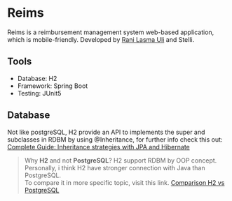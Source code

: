 # Reims
Reims is a reimbursement management system web-based application, which is mobile-friendly. Developed by [Rani Lasma Uli][raniGithub] and Stelli.
## Tools
  - Database: H2
  - Framework: Spring Boot
  - Testing: JUnit5



## Database
Not like postgreSQL, H2 provide an API to implements the super and subclasses in RDBM by
using @Inheritance, for further info check this out: [Complete Guide: Inheritance strategies with JPA and Hibernate][1]

> Why **H2** and not **PostgreSQL**?
H2 support RDBM by OOP concept. Personally, i think H2 have stronger connection with Java than PostgreSQL.<br>
To compare it in more specific topic, visit this link. [Comparison H2 vs PostgreSQL][2]

[raniGithub]: https://github.com/ranisianipar

[1]: https://thoughts-on-java.org/complete-guide-inheritance-strategies-jpa-hibernate/
[2]: https://db-engines.com/en/system/H2%3BPostgreSQL